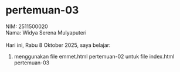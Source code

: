 # pertemuan-03

NIM: 2511500020<br>
Nama: Widya Serena Mulyaputeri<br><br>
Hari ini, Rabu 8 Oktober 2025, saya belajar:
<ol>
    <li>menggunakan file emmet.html pertemuan-02 untuk file index.html pertemuan-03</li>
</ol>